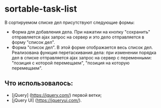 # sortable-task-list

В сортируемом списке дел присутствуют следующие формы: 
* Форма для добавления дела. При нажатии на кнопку "сохранить" отправляется ajax запрос на сервер и это дело отправляется в форму "список дел".
* Форма "список дел". В этой форме отображается весь список дел. Реализована функция перетаскивания дела: при изменении порядка дел в списке отправляется ajax запрос на сервер с переменными: "позиция с которой перемещаем", "позиция на которую перемещаем".

## Что использовалось:
* [jQuery] (https://jquery.com/) первой ветки;
* [jQuery UI] (https://jqueryui.com/).
